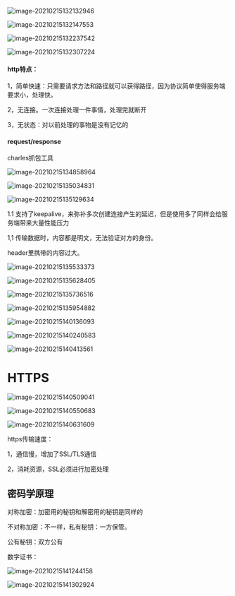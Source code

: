![image-20210215132132946](image-20210215132132946.png)

![image-20210215132147553](image-20210215132147553.png)

![image-20210215132237542](image-20210215132237542.png)

![image-20210215132307224](image-20210215132307224.png)

#### http特点：

1，简单快速：只需要请求方法和路径就可以获得路径，因为协议简单使得服务端要求小，处理快。

2，无连接。一次连接处理一件事情，处理完就断开

3，无状态：对以前处理的事物是没有记忆的

#### request/response



charles抓包工具



![image-20210215134858964](image-20210215134858964.png)

![image-20210215135034831](image-20210215135034831.png)

![image-20210215135129634](image-20210215135129634.png)

1.1 支持了keepalive，来弥补多次创建连接产生的延迟，但是使用多了同样会给服务端带来大量性能压力

1,1 传输数据时，内容都是明文，无法验证对方的身份。

header里携带的内容过大。

![image-20210215135533373](image-20210215135533373.png)

![image-20210215135628405](image-20210215135628405.png)

![image-20210215135736516](image-20210215135736516.png)

![image-20210215135954882](image-20210215135954882.png)

![image-20210215140136093](image-20210215140136093.png)

![image-20210215140240583](image-20210215140240583.png)

![image-20210215140413561](image-20210215140413561.png)





# HTTPS

![image-20210215140509041](image-20210215140509041.png)

![image-20210215140550683](image-20210215140550683.png)

![image-20210215140631609](image-20210215140631609.png)

https传输速度：

1，通信慢，增加了SSL/TLS通信

2，消耗资源，SSL必须进行加密处理

## 密码学原理

对称加密：加密用的秘钥和解密用的秘钥是同样的

不对称加密：不一样，私有秘钥：一方保管。

公有秘钥：双方公有



数字证书：

![image-20210215141244158](image-20210215141244158.png)

![image-20210215141302924](image-20210215141302924.png)















































































